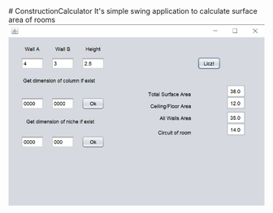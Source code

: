<html>
# ConstructionCalculator
It's simple swing application to calculate surface area of rooms
<img src="view_renovation_calculator_swing.png" alt="Swing View">  
</html>

